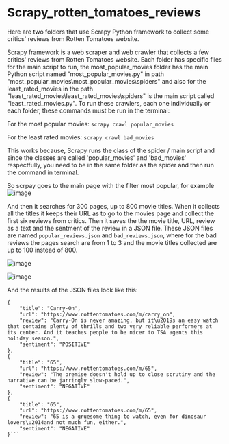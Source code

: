 # Scrapy_rotten_tomatoes_reviews
Here are two folders that use Scrapy Python framework to collect some critics' reviews from Rotten Tomatoes website.

Scrapy framework is a web scraper and web crawler that collects a few critics' reviews from Rotten Tomatoes website. Each folder has specific files for the main script to run, the most_popular_movies folder has the main Python script named "most_popular_movies.py" in path "most_popular_movies\most_popular_movies\spiders" and also for the least_rated_movies in the path "least_rated_movies\least_rated_movies\spiders" is the main script called "least_rated_movies.py". To run these crawlers, each one individually or each folder, these commands must be run in the terminal:


For the most popular movies: `scrapy crawl popular_movies`

For the least rated movies: `scrapy crawl bad_movies`

This works because, Scrapy runs the class of the spider / main script and since the classes are called 'popular_movies' and 'bad_movies' respectfully, you need to be in the same folder as the spider and then run the command in terminal.

So scrpay goes to the main page with the filter most popular, for example
![image](https://github.com/user-attachments/assets/78c5b5b5-a12b-49d2-bd2b-3976da4c3b73)

And then it searches for 300 pages, up to 800 movie titles. When it collects all the titles it keeps their URL as to go to the movies page and collect the first six reviews from critics. Then it saves the the movie title, URL, review as a text and the sentment of the review in a JSON file. These JSON files are named ```popular_reviews.json``` and ```bad_reviews.json```, where for the bad reviews the pages search are from 1 to 3 and the movie titles collected are up to 100 instead of 800.

![image](https://github.com/user-attachments/assets/9d6f3c03-e3c8-4e3d-bfee-08f43f6361f9)

![image](https://github.com/user-attachments/assets/a5c3edfc-986b-4ee1-a922-69ba5532d9f4)

And the results of the JSON files look like this:
```
{
    "title": "Carry-On",
    "url": "https://www.rottentomatoes.com/m/carry_on",
    "review": "Carry-On is never amazing, but it\u2019s an easy watch that contains plenty of thrills and two very reliable performers at its center. And it teaches people to be nicer to TSA agents this holiday season.",
    "sentiment": "POSITIVE"
},
{
    "title": "65",
    "url": "https://www.rottentomatoes.com/m/65",
    "review": "The premise doesn't hold up to close scrutiny and the narrative can be jarringly slow-paced.",
    "sentiment": "NEGATIVE"
},
{
    "title": "65",
    "url": "https://www.rottentomatoes.com/m/65",
    "review": "65 is a gruesome thing to watch, even for dinosaur lovers\u2014and not much fun, either.",
    "sentiment": "NEGATIVE"
}```
